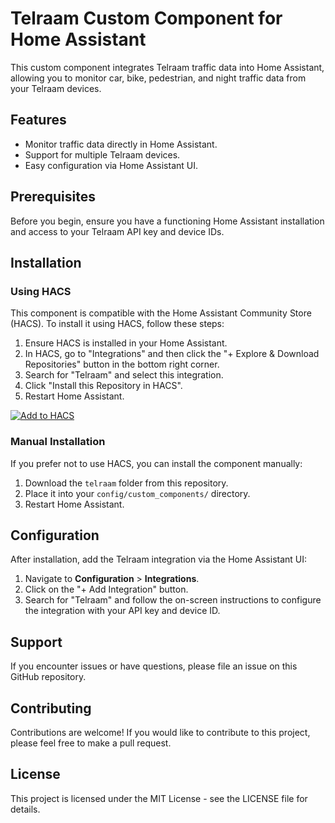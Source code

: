 # Telraam Custom Component for Home Assistant

This custom component integrates Telraam traffic data into Home Assistant, allowing you to monitor car, bike, pedestrian, and night traffic data from your Telraam devices.

## Features

- Monitor traffic data directly in Home Assistant.
- Support for multiple Telraam devices.
- Easy configuration via Home Assistant UI.

## Prerequisites

Before you begin, ensure you have a functioning Home Assistant installation and access to your Telraam API key and device IDs.

## Installation

### Using HACS

This component is compatible with the Home Assistant Community Store (HACS). To install it using HACS, follow these steps:

1. Ensure HACS is installed in your Home Assistant.
2. In HACS, go to "Integrations" and then click the "+ Explore & Download Repositories" button in the bottom right corner.
3. Search for "Telraam" and select this integration.
4. Click "Install this Repository in HACS".
5. Restart Home Assistant.

[![Add to HACS](https://my.home-assistant.io/badges/hacs_default.svg)](hacs:https://github.com/kervel/telraam-hacs)

### Manual Installation

If you prefer not to use HACS, you can install the component manually:

1. Download the `telraam` folder from this repository.
2. Place it into your `config/custom_components/` directory.
3. Restart Home Assistant.

## Configuration

After installation, add the Telraam integration via the Home Assistant UI:

1. Navigate to **Configuration** > **Integrations**.
2. Click on the "+ Add Integration" button.
3. Search for "Telraam" and follow the on-screen instructions to configure the integration with your API key and device ID.

## Support

If you encounter issues or have questions, please file an issue on this GitHub repository.

## Contributing

Contributions are welcome! If you would like to contribute to this project, please feel free to make a pull request.

## License

This project is licensed under the MIT License - see the LICENSE file for details.
